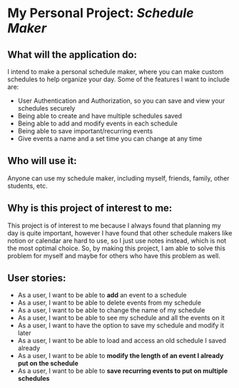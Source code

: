 # My Personal Project: *Schedule Maker*

## What will the application do:
I intend to make a personal schedule maker, where you can make custom schedules to help organize your day.
Some of the features I want to include are:
- User Authentication and Authorization, so you can save and view your schedules securely
- Being able to create and have multiple schedules saved
- Being able to add and modify events in each schedule
- Being able to save important/recurring events
- Give events a name and a set time you can change at any time

## Who will use it: 
Anyone can use my schedule maker, including myself, 
friends, family, other students, etc. 

## Why is this project of interest to me:
This project is of interest to me because I always 
found that planning my day is quite important, however 
I have found that other schedule makers like notion or
calendar are hard to use, so I just use notes instead, 
which is not the most optimal choice. So, by making this project,
I am able to solve this problem for myself and maybe for others
who have this problem as well.
## User stories:
- As a user, I want to be able to **add** an event to a schedule
- As a user, I want to be able to delete events from my schedule
- As a user, I want to be able to change the name of my schedule
- As a user, I want to be able to see my schedule and all the events on it
- As a user, I want to have the option to save my schedule and modify it later
- As a user, I want to be able to load and access an old schedule I saved already
- As a user, I want to be able to **modify the length of an event I already put on the schedule**
- As a user, I want to be able to **save recurring events to put on multiple schedules**

